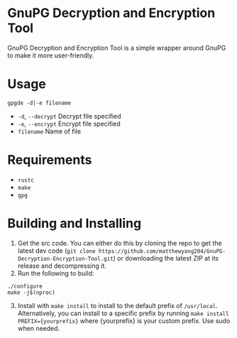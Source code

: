 # GnuPG Decryption and Encryption Tool

GnuPG Decryption and Encryption Tool is a simple wrapper around GnuPG to make it more user-friendly.

# Usage
`gpgde -d|-e filename`
- `-d`, `--decrypt`  Decrypt file specified
- `-e`, `--encrypt`  Encrypt file specified
- `filename`         Name of file

# Requirements
- `rustc`
- `make`
- `gpg`

# Building and Installing
1. Get the src code. You can either do this by cloning the repo to get the latest dev code (`git clone https://github.com/matthewyang204/GnuPG-Decryption-Encryption-Tool.git`) or downloading the latest ZIP at its release and decompressing it.
2. Run the following to build:
```
./configure
make -j$(nproc)
```
3. Install with `make install` to install to the default prefix of `/usr/local`. Alternatively, you can install to a specific prefix by running `make install PREFIX={yourprefix}` where {yourprefix} is your custom prefix. Use sudo when needed.